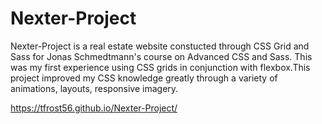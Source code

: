 # Nexter-Project
Nexter-Project is a real estate website constucted through CSS Grid and Sass for Jonas Schmedtmann's course on Advanced CSS and Sass.
This was my first experience using CSS grids in conjunction with flexbox.This project improved my CSS knowledge greatly
through a variety of animations, layouts, responsive imagery.

https://tfrost56.github.io/Nexter-Project/

